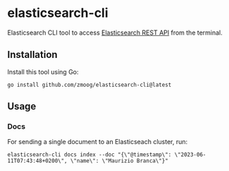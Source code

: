# elasticsearch-cli

Elasticsearch CLI tool to access [Elasticsearch REST API](https://www.elastic.co/guide/en/elasticsearch/reference/current/rest-apis.html) from the terminal.

## Installation

Install this tool using Go:

    go install github.com/zmoog/elasticsearch-cli@latest

## Usage

### Docs

For sending a single document to an Elasticseach cluster, run:

    elasticsearch-cli docs index --doc "{\"@timestamp\": \"2023-06-11T07:43:48+0200\", \"name\": \"Maurizio Branca\"}"

